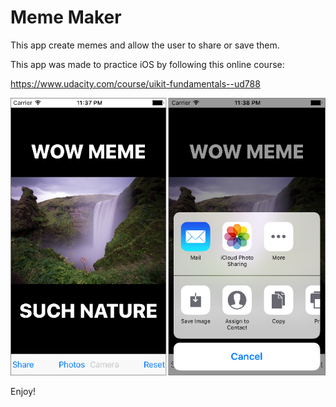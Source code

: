 Meme Maker
==================

This app create memes and allow the user to share or save them.

This app was made to practice iOS by following this online course:

https://www.udacity.com/course/uikit-fundamentals--ud788

![](https://raw.githubusercontent.com/JoshuaChing/MemeMaker/master/screenshots/screenshot3.png)

Enjoy!
